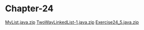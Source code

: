 # Chapter-24

[MyList.java.zip](https://github.com/Dyl-bit/Chapter-24/files/12578020/MyList.java.zip)
[TwoWayLinkedList-1.java.zip](https://github.com/Dyl-bit/Chapter-24/files/12578025/TwoWayLinkedList-1.java.zip)
[Exercise24_5.java.zip](https://github.com/Dyl-bit/Chapter-24/files/12578027/Exercise24_5.java.zip)

